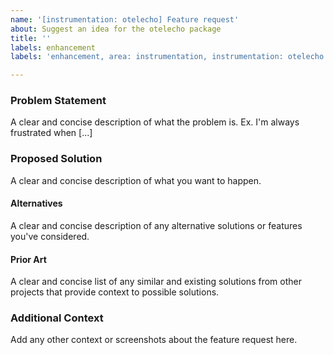 ```yaml
---
name: '[instrumentation: otelecho] Feature request'
about: Suggest an idea for the otelecho package
title: ''
labels: enhancement
labels: 'enhancement, area: instrumentation, instrumentation: otelecho'

---
```


### Problem Statement

A clear and concise description of what the problem is.
Ex. I'm always frustrated when [...]

### Proposed Solution

A clear and concise description of what you want to happen.

#### Alternatives

A clear and concise description of any alternative solutions or features you've considered.

#### Prior Art

A clear and concise list of any similar and existing solutions from other projects that provide context to possible solutions.

### Additional Context

Add any other context or screenshots about the feature request here.
